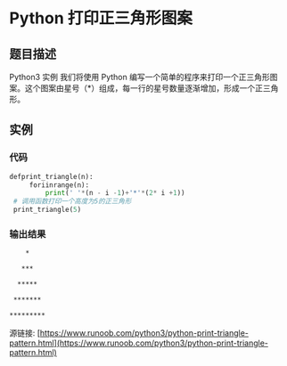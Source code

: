# Python 打印正三角形图案

## 题目描述
Python3 实例
我们将使用 Python 编写一个简单的程序来打印一个正三角形图案。这个图案由星号（*）组成，每一行的星号数量逐渐增加，形成一个正三角形。

## 实例
### 代码
```python
defprint_triangle(n):
     foriinrange(n):
         print(' '*(n - i -1)+'*'*(2* i +1))
 # 调用函数打印一个高度为5的正三角形
 print_triangle(5)
```
### 输出结果
```
    *
   ***
  *****
 *******
*********
```
源链接: [https://www.runoob.com/python3/python-print-triangle-pattern.html](https://www.runoob.com/python3/python-print-triangle-pattern.html)